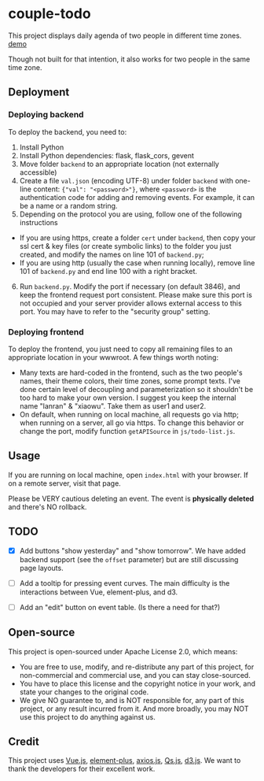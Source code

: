 # couple-todo
This project displays daily agenda of two people in different time zones. [demo](https://iamwyh.cn/ring)

Though not built for that intention, it also works for two people in the same time zone.



## Deployment

### Deploying backend
To deploy the backend, you need to:
 1. Install Python
 2. Install Python dependencies: flask, flask_cors, gevent
 3. Move folder `backend` to an appropriate location (not externally accessible)
 4. Create a file `val.json` (encoding UTF-8) under folder `backend` with one-line content: `{"val": "<password>"}`, where `<password>` is the authentication code for adding and removing events. For example, it can be a name or a random string.
 5. Depending on the protocol you are using, follow one of the following instructions
 - If you are using https, create a folder `cert` under `backend`, then copy your ssl cert & key files (or create symbolic links) to the folder you just created, and modify the names on line 101 of `backend.py`;
 - If you are using http (usually the case when running locally), remove line 101 of `backend.py` and end line 100 with a right bracket.
 6. Run `backend.py`. Modify the port if necessary (on default 3846), and keep the frontend request port consistent. Please make sure this port is not occupied and your server provider allows external access to this port. You may have to refer to the "security group" setting.

### Deploying frontend
To deploy the frontend, you just need to copy all remaining files to an appropriate location in your wwwroot. A few things worth noting:
 - Many texts are hard-coded in the frontend, such as the two people's names, their theme colors, their time zones, some prompt texts. I've done certain level of decoupling and parameterization so it shouldn't be too hard to make your own version. I suggest you keep the internal name "lanran" & "xiaowu". Take them as user1 and user2.
 - On default, when running on local machine, all requests go via http; when running on a server, all go via https. To change this behavior or change the port, modify function `getAPISource` in `js/todo-list.js`.



## Usage

If you are running on local machine, open `index.html` with your browser. If on a remote server, visit that page.

Please be VERY cautious deleting an event. The event is **physically deleted** and there's NO rollback.



## TODO

- [x] Add buttons "show yesterday" and "show tomorrow". We have added backend support (see the `offset` parameter) but are still discussing page layouts.
- [ ] Add a tooltip for pressing event curves. The main difficulty is the interactions between Vue, element-plus, and d3.
- [ ] Add an "edit" button on event table. (Is there a need for that?)



## Open-source
This project is open-sourced under Apache License 2.0, which means:

- You are free to use, modify, and re-distribute any part of this project, for non-commercial and commercial use, and you can stay close-sourced.
- You have to place this license and the copyright notice in your work, and state your changes to the original code.
- We give NO guarantee to, and is NOT responsible for, any part of this project, or any result incurred from it. And more broadly, you may NOT use this project to do anything against us.



## Credit

This project uses [Vue.js](https://v3.vuejs.org/), [element-plus](https://element-plus.org), [axios.js](https://axios-http.com/), [Qs.js](https://github.com/ljharb/qs), [d3.js](https://d3js.org/). We want to thank the developers for their excellent work.
